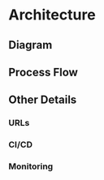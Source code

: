 # Architecture

## Diagram

## Process Flow

## Other Details

### URLs    
     

### CI/CD 


### Monitoring




